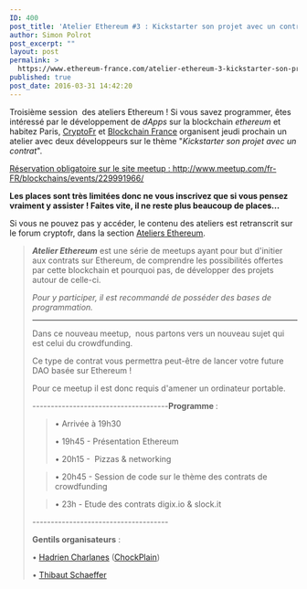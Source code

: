 ```yaml
---
ID: 400
post_title: 'Atelier Ethereum #3 : Kickstarter son projet avec un contrat'
author: Simon Polrot
post_excerpt: ""
layout: post
permalink: >
  https://www.ethereum-france.com/atelier-ethereum-3-kickstarter-son-projet-avec-un-contrat/
published: true
post_date: 2016-03-31 14:42:20
---
```

Troisième session  des ateliers Ethereum ! Si vous savez programmer, êtes intéressé par le développement de <em>dApps</em> sur la blockchain <em>ethereum</em> et habitez Paris, <a href="https://cryptofr.com/"><span style="text-decoration: underline;">CryptoFr</span></a> et <span style="text-decoration: underline;"><a href="http://blockchainfrance.net/">Blockchain France</a></span> organisent jeudi prochain un atelier avec deux développeurs sur le thème "<em>Kickstarter son projet avec un contrat</em>".

<a href="http://www.meetup.com/fr-FR/blockchains/events/229991966/"><span style="text-decoration: underline;">Réservation obligatoire sur le site meetup : http://www.meetup.com/fr-FR/blockchains/events/229991966/</span></a>

<strong>Les places sont très limitées donc ne vous inscrivez que si vous pensez vraiment y assister ! Faites vite, il ne reste plus beaucoup de places...
</strong>

Si vous ne pouvez pas y accéder, le contenu des ateliers est retranscrit sur le forum cryptofr, dans la section <a href="https://cryptofr.com/category/62/atelier-ethereum"><span style="text-decoration: underline;">Ateliers Ethereum</span></a>.
<blockquote><b><i>Atelier Ethereum</i></b> est une série de meetups ayant pour but d'initier aux contrats sur Ethereum, de comprendre les possibilités offertes par cette blockchain et pourquoi pas, de développer des projets autour de celle-ci.

<i>Pour y participer, il est recommandé de posséder des bases de programmation.</i>

-------------------------------------

Dans ce nouveau meetup,  nous partons vers un nouveau sujet qui est celui du crowdfunding.

Ce type de contrat vous permettra peut-être de lancer votre future DAO basée sur Ethereum !

Pour ce meetup il est donc requis d'amener un ordinateur portable.

-------------------------------------<b>Programme </b>:
<blockquote>• Arrivée à 19h30

• 19h45 - Présentation Ethereum

• 20h15 -  Pizzas &amp; networking</blockquote>
<blockquote>• 20h45 - Session de code sur le thème des contrats de crowdfunding</blockquote>
<blockquote>• 23h - Etude des contrats digix.io &amp; slock.it</blockquote>
-------------------------------------

<b>Gentils organisateurs</b> :

• <span style="text-decoration: underline;"><a href="https://twitter.com/HCharlanes">Hadrien Charlanes</a></span> (<span style="text-decoration: underline;"><a href="http://chockplain.com/">ChockPlain</a></span>)

• <span style="text-decoration: underline;"><a href="https://twitter.com/vanderkriek">Thibaut Schaeffer</a></span></blockquote>